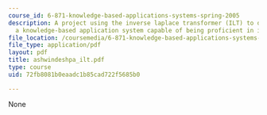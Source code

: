 ```yaml
---
course_id: 6-871-knowledge-based-applications-systems-spring-2005
description: A project using the inverse laplace transformer (ILT) to design and implement
  a knowledge-based application system capable of being proficient in its domain.
file_location: /coursemedia/6-871-knowledge-based-applications-systems-spring-2005/72fb8081b0eaadc1b85cad722f5685b0_ashwindeshpa_ilt.pdf
file_type: application/pdf
layout: pdf
title: ashwindeshpa_ilt.pdf
type: course
uid: 72fb8081b0eaadc1b85cad722f5685b0

---
```

None